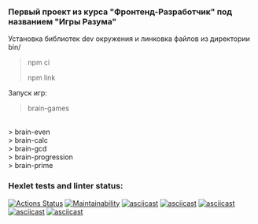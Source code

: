 ### Первый проект из курса "Фронтенд-Разработчик" под названием "Игры Разума" 

Установка библиотек dev окружения и линковка файлов из директории bin/
> npm ci
>
> npm link

Запуск игр:
> brain-games
<br>
> brain-even
<br>
> brain-calc
<br>
> brain-gcd
<br>
> brain-progression
<br>
> brain-prime


### Hexlet tests and linter status:
[![Actions Status](https://github.com/Ironrosh/frontend-project-lvl1/workflows/hexlet-check/badge.svg)](https://github.com/Ironrosh/frontend-project-lvl1/actions)
[![Maintainability](https://api.codeclimate.com/v1/badges/c717ab3fc673b370ac5c/maintainability)](https://codeclimate.com/github/Ironrosh/frontend-project-lvl1/maintainability)
[![asciicast](https://asciinema.org/a/glfnFFfnYMn50e3AiLGAlDFPV.svg)](https://asciinema.org/a/glfnFFfnYMn50e3AiLGAlDFPV)
[![asciicast](https://asciinema.org/a/ebjIlRvqGKBttLpZ8e4NHOGOn.svg)](https://asciinema.org/a/ebjIlRvqGKBttLpZ8e4NHOGOn)
[![asciicast](https://asciinema.org/a/506345.svg)](https://asciinema.org/a/506345)
[![asciicast](https://asciinema.org/a/506371.svg)](https://asciinema.org/a/506371)
[![asciicast](https://asciinema.org/a/506487.svg)](https://asciinema.org/a/506487)
